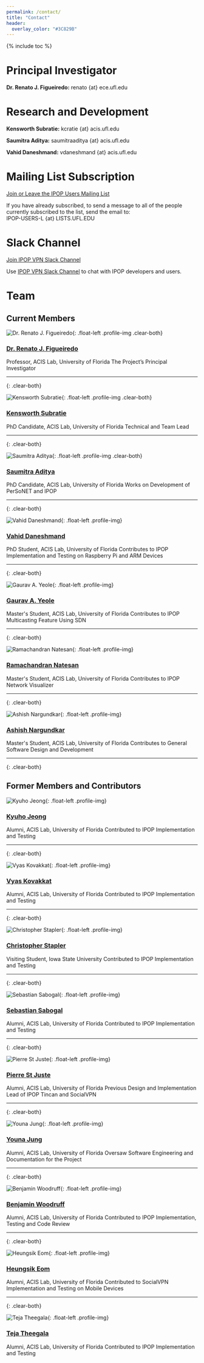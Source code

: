 ```yaml
---
permalink: /contact/
title: "Contact"
header:
  overlay_color: "#3C829B"
---
```

{% include toc %}

# <i class="fa fa-user-circle-o" aria-hidden="true"></i>Principal Investigator

**Dr. Renato J. Figueiredo:** renato {at} ece.ufl.edu

# <i class="fa fa-question-circle-o" aria-hidden="true"></i>Research and Development

**Kensworth Subratie:** kcratie {at} acis.ufl.edu

**Saumitra Aditya:** saumitraaditya {at} acis.ufl.edu

**Vahid Daneshmand:** vdaneshmand {at} acis.ufl.edu

# <i class="fa fa-envelope-o" aria-hidden="true"></i>Mailing List Subscription

[Join or Leave the IPOP Users Mailing List <i class="fa fa-external-link" aria-hidden="true"></i>](https://lists.ufl.edu/cgi-bin/wa?SUBED1=IPOP-USERS-L&A=1)

If you have already subscribed, to send a message to all of the people currently subscribed to the list, send the email to:  
IPOP-USERS-L {at} LISTS.UFL.EDU

# <i class="fa fa-slack" aria-hidden="true"></i>Slack Channel

[Join IPOP VPN Slack Channel <i class="fa fa-external-link" aria-hidden="true"></i>](https://join.slack.com/t/ipopvpn/shared_invite/enQtMjk5MTk3MTYyMTgwLTAzNTg5OTRlNGNlNDI1MDUzNzMwN2NhNzNmOWYwNmI1OTYxZDMwYWYzYjMxNTI3Njk0YzY3NjMyNTBlMzQ5NTE)

Use [IPOP VPN Slack Channel](https://ipopvpn.slack.com/) to chat with IPOP developers and users.

# <i class="fa fa-users" aria-hidden="true"></i>Team

## Current Members

![Dr. Renato J. Figueiredo](../assets/images/renato.jpg){: .float-left .profile-img .clear-both}
<h3><a href="https://www.acis.ufl.edu/people/renatof">Dr. Renato J. Figueiredo <i class="fa fa-external-link" aria-hidden="true"></i></a></h3>
Professor, ACIS Lab, University of Florida  
The Project’s Principal Investigator

---
{: .clear-both}

![Kensworth Subratie](../assets/images/ken.jpg){: .float-left .profile-img .clear-both}
<h3><a href="https://www.acis.ufl.edu/people/kcratie">Kensworth Subratie <i class="fa fa-external-link" aria-hidden="true"></i></a></h3>
PhD Candidate, ACIS Lab, University of Florida  
Technical and Team Lead

---
{: .clear-both}

![Saumitra Aditya](../assets/images/saumitra.jpg){: .float-left .profile-img .clear-both}
<h3><a href="https://www.acis.ufl.edu/people/saumitraaditya">Saumitra Aditya <i class="fa fa-external-link" aria-hidden="true"></i></a></h3>
PhD Candidate, ACIS Lab, University of Florida  
Works on Development of PerSoNET and IPOP

---
{: .clear-both}

![Vahid Daneshmand](../assets/images/vahid.jpg){: .float-left .profile-img}
<h3><a href="https://www.acis.ufl.edu/people/vdaneshmand">Vahid Daneshmand <i class="fa fa-external-link" aria-hidden="true"></i></a></h3>
PhD Student, ACIS Lab, University of Florida  
Contributes to IPOP Implementation and Testing on Raspberry Pi and ARM Devices

---
{: .clear-both}

![Gaurav A. Yeole](../assets/images/gaurav.jpg){: .float-left .profile-img}
<h3><a href="https://www.acis.ufl.edu/people/gauravyeole">Gaurav A. Yeole <i class="fa fa-external-link" aria-hidden="true"></i></a></h3>
Master's Student, ACIS Lab, University of Florida  
Contributes to IPOP Multicasting Feature Using SDN

---
{: .clear-both}

![Ramachandran Natesan](../assets/images/rama.jpg){: .float-left .profile-img}
<h3><a href="https://www.acis.ufl.edu/people/rnatesan">Ramachandran Natesan <i class="fa fa-external-link" aria-hidden="true"></i></a></h3>
Master's Student, ACIS Lab, University of Florida  
Contributes to IPOP Network Visualizer

---
{: .clear-both}

![Ashish Nargundkar](../assets/images/ashish.jpg){: .float-left .profile-img}
<h3><a href="https://www.acis.ufl.edu/people/nargundkara">Ashish Nargundkar <i class="fa fa-external-link" aria-hidden="true"></i></a></h3>
Master's Student, ACIS Lab, University of Florida  
Contributes to General Software Design and Development

---
{: .clear-both}

## Former Members and Contributors

![Kyuho Jeong](../assets/images/kyuho.jpg){: .float-left .profile-img}
<h3><a href="https://www.acis.ufl.edu/people/xetron">Kyuho Jeong <i class="fa fa-external-link" aria-hidden="true"></i></a></h3>
Alumni, ACIS Lab, University of Florida  
Contributed to IPOP Implementation and Testing

---
{: .clear-both}

![Vyas Kovakkat](../assets/images/vyas.jpg){: .float-left .profile-img}
<h3><a href="https://www.acis.ufl.edu/people/vyaskovakkat">Vyas Kovakkat <i class="fa fa-external-link" aria-hidden="true"></i></a></h3>
Alumni, ACIS Lab, University of Florida  
Contributed to IPOP Implementation and Testing

---
{: .clear-both}

![Christopher Stapler](../assets/images/chris.jpg){: .float-left .profile-img}
<h3><a href="https://www.acis.ufl.edu/people/cstapler">Christopher Stapler <i class="fa fa-external-link" aria-hidden="true"></i></a></h3>
Visiting Student, Iowa State University  
Contributed to IPOP Implementation and Testing

---
{: .clear-both}

![Sebastian Sabogal](../assets/images/unknown.png){: .float-left .profile-img}
<h3><a href="https://github.com/ssabogal">Sebastian Sabogal <i class="fa fa-external-link" aria-hidden="true"></i></a></h3>
Alumni, ACIS Lab, University of Florida  
Contributed to IPOP Implementation and Testing

---
{: .clear-both}

![Pierre St Juste](../assets/images/pierre.jpg){: .float-left .profile-img}
<h3><a href="https://www.linkedin.com/in/pierrestjuste">Pierre St Juste <i class="fa fa-external-link" aria-hidden="true"></i></a></h3>
Alumni, ACIS Lab, University of Florida  
Previous Design and Implementation Lead of IPOP Tincan and SocialVPN

---
{: .clear-both}

![Youna Jung](../assets/images/youna.jpg){: .float-left .profile-img}
<h3><a href="https://www.linkedin.com/in/youna-jung-4755b28">Youna Jung <i class="fa fa-external-link" aria-hidden="true"></i></a></h3>
Alumni, ACIS Lab, University of Florida  
Oversaw Software Engineering and Documentation for the Project

---
{: .clear-both}

![Benjamin Woodruff](../assets/images/ben.jpg){: .float-left .profile-img}
<h3><a href="https://github.com/bgw">Benjamin Woodruff <i class="fa fa-external-link" aria-hidden="true"></i></a></h3>
Alumni, ACIS Lab, University of Florida  
Contributed to IPOP Implementation, Testing and Code Review

---
{: .clear-both}

![Heungsik Eom](../assets/images/heungsik.jpg){: .float-left .profile-img}
<h3><a href="https://www.linkedin.com/in/heungsik-eom-b9343826">Heungsik Eom <i class="fa fa-external-link" aria-hidden="true"></i></a></h3>
Alumni, ACIS Lab, University of Florida  
Contributed to SocialVPN Implementation and Testing on Mobile Devices

---
{: .clear-both}

![Teja Theegala](../assets/images/teja.jpg){: .float-left .profile-img}
<h3><a href="https://www.linkedin.com/in/tejatheegala/?ppe=1">Teja Theegala <i class="fa fa-external-link" aria-hidden="true"></i></a></h3>
Alumni, ACIS Lab, University of Florida  
Contributed to IPOP Implementation and Testing
